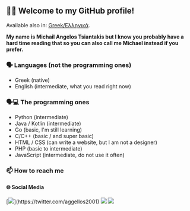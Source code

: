 ## 👋🏻 Welcome to my GitHub profile!

Available also in: [Greek/Ελληνικά](README_gr.md).

**My name is Michail Angelos Tsiantakis but I know you probably have a hard time reading that so you can also call me Michael instead if you prefer.**

### 🗣️ Languages (not the programming ones)

* Greek (native)
* English (intermediate, what you read right now)

### 🗣️💻 The programming ones

* Python (intermediate)
* Java / Kotlin (intermediate)
* Go (basic, I'm still learning)
* C/C++ (basic / and super basic)
* HTML / CSS (can write a website, but I am not a designer)
* PHP (basic to intermediate)
* JavaScript (intermediate, do not use it often)

### 📫 How to reach me

#### 🌐 Social Media

[![](https://img.shields.io/badge/X(formerly&nbsp;Twitter)-%2312100E.svg?&style=for-the-badge&logo=x)](https://twitter.com/aggellos2001)
[![](https://img.shields.io/badge/Mastodon-_%20?style=for-the-badge&logo=mastodon&logoColor=white&color=6364FF)](https://mastodon.social/@aggellos2001)
[![](https://img.shields.io/badge/linkedin-%230077B5.svg?&style=for-the-badge&logo=linkedin&logoColor=white)](https://www.linkedin.com/in/mtsiantakis/)
